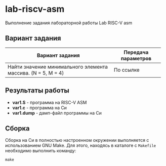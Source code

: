 # lab-riscv-asm

Выполнение задания лабораторной работы Lab RISC-V asm

## Вариант задания

Вариант задания | Передача параметров
--------------- | -------------
Найти значение минимального элемента массива. (N = 5, M = 4) | По ссылке

## Результаты работы

* **var1.S** - программа на RISC-V ASM
* **var1.c** - программа на Си
* **var1.dump** - дамп-файл программы на Си

## Сборка
Сборка на Си в полностью настроенном окружении выполняется с использованием GNU Make. Для этого, находясь в каталоге с `Makefile` необходимо выполнить команду:
```
make
```
